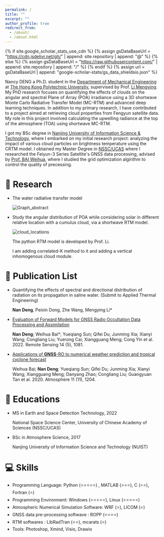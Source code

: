 ```yaml
---
permalink: /
title: ""
excerpt: ""
author_profile: true
redirect_from: 
  - /about/
  - /about.html
---
```


{% if site.google_scholar_stats_use_cdn %}
{% assign gsDataBaseUrl = "https://cdn.jsdelivr.net/gh/" | append: site.repository | append: "@" %}
{% else %}
{% assign gsDataBaseUrl = "https://raw.githubusercontent.com/" | append: site.repository | append: "/" %}
{% endif %}
{% assign url = gsDataBaseUrl | append: "google-scholar-stats/gs_data_shieldsio.json" %}

<span class='anchor' id='about-me'></span>

Nancy DENG a Ph.D. student in the [Department of Mechanical Engineering](https://www.polyu.edu.hk/me/) at [The Hong Kong Polytechnic University](https://www.polyu.edu.hk/), supervised by Prof. [Li Mengying](https://www.li-realab.info/authors/limengying/). My PhD research focuses on quantifying the effects of clouds on the angular and spectral Plane of Array (POA) irradiance using a 3D shortwave Monte Carlo Radiative Transfer Model (MC-RTM) and advanced deep learning techniques. In addition to my primary research, I have contributed to a project aimed at retrieving cloud properties from Fengyun satellite data. My role in this project involved calculating the upwelling radiance at the top of the atmosphere (TOA) using shortwave MC-RTM.

I got my BSc degree in [Nanjing University of Information Science & Technology](https://en.nuist.edu.cn/main.htm), where I embarked on my initial research project: analyzing the impact of various cloud particles on brightness temperature using the CRTM model. I obtained my Master Degree in [NSSC/UCAS](http://english.nssc.cas.cn/) where I researched the Feiyun-3 Series Satellite's GNSS data processing, advised by [Prof. BAI Weihua](https://people.ucas.edu.cn/~bwh), where I studied the grid optimization algirithm to control the quality of precessing.

# 📝 Research 

- The water radiative transfer model

  

  ![Graph_abstract](/Users/dengnan/Documents/git_store/andy1smith.github.io/images/Graph_abstract.png)

- Study the angular distribution of POA while considering solar in different relative location with a cumulus cloud, via a shortwave RTM model.

  ![cloud_locations](/Users/dengnan/Documents/Line-by-line-model-Github-master/Figures/cloud_locations.png)

  The python RTM model is developed by Prof. Li.

  I am adding correlated-K method to it and adding a vertical inhomogenous cloud module. 



# 📝 Publication List
- Quantifying the effects of spectral and directional distribution of radiation on its
  propagation in saline water. (Submit to Applied Thermal Engineering)

  **Nan Deng**, Peixin Dong, Zhe Wang, Mengying Li*

- [Evaluation of Forward Models for GNSS Radio Occultation Data Processing and Assimilation](https://www.mdpi.com/2072-4292/14/5/1081)

  **Nan Deng**; Weihua Bai*; Yueqiang Sun; Qifei Du; Junming Xia; Xianyi Wang; Congliang Liu; Yuerong Cai; Xiangguang Meng; Cong Yin et al. 2022. Remote Sensing 14 (5), 1081.

- [Applications of <strong>GNSS</strong>-RO to numerical weather prediction and tropical cyclone forecast](https://www.mdpi.com/2073-4433/11/11/1204)

  Weihua Bai; **Nan Deng**; Yueqiang Sun; Qifei Du; Junming Xia; Xianyi Wang; Xiangguang Meng; Danyang Zhao; Congliang Liu; Guangyuan Tan et al. 2020. Atmosphere 11 (11), 1204. 

# 📖 Educations
- MS in Earth and Space Detection Technology, 2022

  National Space Science Center, University of Chinese Academy of Sciences (NSSC/UCAS)
- BSc in Atmosphere Science, 2017

  Nanjing University of Information Science and Technology (NUIST)

# 💻 Skills
- Programming Language: Python (⭐️⭐️⭐️⭐️⭐️) , MATLAB (⭐️⭐️⭐️), C (⭐️⭐️), Fortran (⭐️)
- Programming Environment: Windows (⭐️⭐️⭐️⭐️⭐️), Linux (⭐️⭐️⭐️⭐️⭐️)
- Atmospheric Numerical Simulation Software: WRF (⭐️), LICOM (⭐️)
- GNSS data pre-processing softwave : ROPP (⭐️⭐️⭐️⭐️)
- RTM softwares : LibRadTran (⭐️⭐️),  mcarats (⭐️)
- Tools: Photoshop, Xmind, Visio, Drawio



